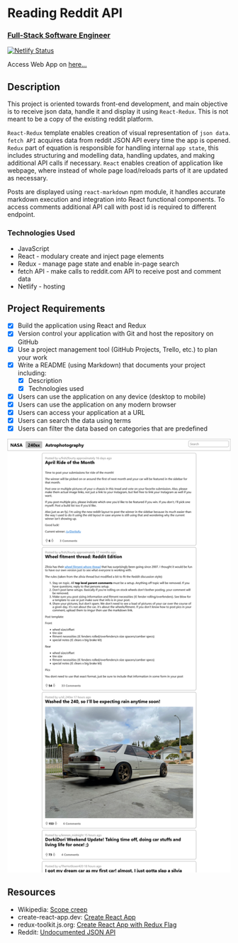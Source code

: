 # Reading Reddit API
### [Full-Stack Software Engineer](https://sender6.zohoinsights1.eu/ocgeturl/13ef.4aba358de?l=671e5ce0-de5d-11eb-b191-52540048feb1&m=671cfd50-de5d-11eb-b191-52540048feb1&h=5c84b7e6f71f2ee40328109322b3e7c688b516d02edbc3c608be348e412fa9b4)

[![Netlify Status](https://api.netlify.com/api/v1/badges/f0e1c10d-2910-43f6-bc07-f618f9800762/deploy-status)](https://app.netlify.com/sites/reading-reddit-api/deploys)

Access Web App on [here...](https://reading-reddit-api.netlify.app/)

## Description
This project is oriented towards front-end development, and main objective is to receive json data, handle it and display it using `React-Redux`. This is not meant to be a copy of the existing reddit platform.

`React-Redux` template enables creation of visual representation of `json data`. `fetch API` acquires data from reddit JSON API every time the app is opened. `Redux` part of equation is responsible for handling internal `app state`, this includes structuring and modelling data, handling updates, and making additional API calls if necessary. `React` enables creation of application like webpage, where instead of whole page load/reloads parts of it are updated as necessary.

Posts are displayed using `react-markdown` npm module, it handles accurate markdown execution and integration into React functional components. To access comments additional API call with post id is required to different endpoint.


### Technologies Used
* JavaScript
* React - modulary create and inject page elements
* Redux - manage page state and enable in-page search
* fetch API - make calls to reddit.com API to receive post and comment data
* Netlify - hosting

## Project Requirements
- [x] Build the application using React and Redux
- [x] Version control your application with Git and host the repository on GitHub
- [x] Use a project management tool (GitHub Projects, Trello, etc.) to plan your work
- [x] Write a README (using Markdown) that documents your project including:
  - [x] Description
  - [x] Technologies used
- [x] Users can use the application on any device (desktop to mobile)
- [x] Users can use the application on any modern browser
- [x] Users can access your application at a URL
- [x] Users can search the data using terms
- [x] Users can filter the data based on categories that are predefined

![](./public/img/reading-reddit-api.netlify.app.png)

## Resources
<!-- * netlify.app [Example Project](https://reddit-client.netlify.app/) -->
* Wikipedia: [Scope creep](https://en.wikipedia.org/wiki/Scope_creep)
* create-react-app.dev: [Create React App](https://create-react-app.dev/)
* redux-toolkit.js.org: [Create React App with Redux Flag](https://redux-toolkit.js.org/introduction/getting-started#using-create-react-app)
* Reddit: [Undocumented JSON API](https://github.com/reddit-archive/reddit/wiki/JSON)
